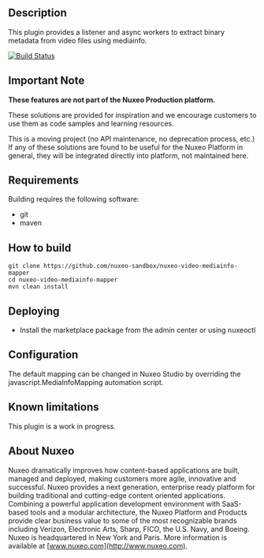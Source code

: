 ## Description
This plugin provides a listener and async workers to extract binary metadata from video files using mediainfo.

[![Build Status](https://qa.nuxeo.org/jenkins/buildStatus/icon?job=Sandbox/sandbox_nuxeo-video-mediainfo-mapper-master)](https://qa.nuxeo.org/jenkins/job/Sandbox/sandbox_nuxeo-video-mediainfo-mapper-master)

## Important Note

**These features are not part of the Nuxeo Production platform.**

These solutions are provided for inspiration and we encourage customers to use them as code samples and learning resources.

This is a moving project (no API maintenance, no deprecation process, etc.) If any of these solutions are found to be useful for the Nuxeo Platform in general, they will be integrated directly into platform, not maintained here.

## Requirements
Building requires the following software:
- git
- maven

## How to build
```
git clone https://github.com/nuxeo-sandbox/nuxeo-video-mediainfo-mapper
cd nuxeo-video-mediainfo-mapper
mvn clean install
```

## Deploying
- Install the marketplace package from the admin center or using nuxeoctl

## Configuration
The default mapping can be changed in Nuxeo Studio by overriding the javascript.MediaInfoMapping automation script.

## Known limitations
This plugin is a work in progress.

## About Nuxeo
Nuxeo dramatically improves how content-based applications are built, managed and deployed, making customers more agile, innovative and successful. Nuxeo provides a next generation, enterprise ready platform for building traditional and cutting-edge content oriented applications. Combining a powerful application development environment with SaaS-based tools and a modular architecture, the Nuxeo Platform and Products provide clear business value to some of the most recognizable brands including Verizon, Electronic Arts, Sharp, FICO, the U.S. Navy, and Boeing. Nuxeo is headquartered in New York and Paris. More information is available at [www.nuxeo.com](http://www.nuxeo.com).
